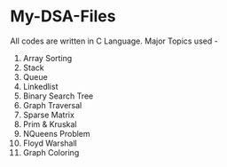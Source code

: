 # My-DSA-Files

All codes are written in C Language.
Major Topics used -
1. Array Sorting
2. Stack
3. Queue
4. Linkedlist
5. Binary Search Tree
6. Graph Traversal
7. Sparse Matrix
8. Prim & Kruskal
9. NQueens Problem
10. Floyd Warshall
11. Graph Coloring
